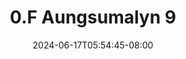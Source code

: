 --- 
title: "0.F Aungsumalyn 9"
description: "streaming bokeh 0.F Aungsumalyn 9 simontok   new"
date: 2024-06-17T05:54:45-08:00
file_code: "8w59k7wn1i6e"
draft: false
cover: "s8fdb0ewnva6m4zg.jpg"
tags: ["Aungsumalyn", "bokep-indo", "bokep-viral", "bokep-ig"]
length: 71
fld_id: "1483184"
foldername: "Aungsumalyn"
categories: ["Aungsumalyn"]
views: 10
---
